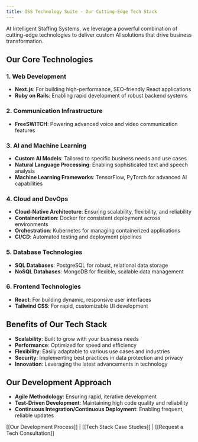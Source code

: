 ```yaml
---
title: ISS Technology Suite - Our Cutting-Edge Tech Stack
---
```


At Intelligent Staffing Systems, we leverage a powerful combination of cutting-edge technologies to deliver custom AI solutions that drive business transformation.

## Our Core Technologies

### 1. Web Development
- **Next.js**: For building high-performance, SEO-friendly React applications
- **Ruby on Rails**: Enabling rapid development of robust backend systems

### 2. Communication Infrastructure
- **FreeSWITCH**: Powering advanced voice and video communication features

### 3. AI and Machine Learning
- **Custom AI Models**: Tailored to specific business needs and use cases
- **Natural Language Processing**: Enabling sophisticated text and speech analysis
- **Machine Learning Frameworks**: TensorFlow, PyTorch for advanced AI capabilities

### 4. Cloud and DevOps
- **Cloud-Native Architecture**: Ensuring scalability, flexibility, and reliability
- **Containerization**: Docker for consistent deployment across environments
- **Orchestration**: Kubernetes for managing containerized applications
- **CI/CD**: Automated testing and deployment pipelines

### 5. Database Technologies
- **SQL Databases**: PostgreSQL for robust, relational data storage
- **NoSQL Databases**: MongoDB for flexible, scalable data management

### 6. Frontend Technologies
- **React**: For building dynamic, responsive user interfaces
- **Tailwind CSS**: For rapid, customizable UI development

## Benefits of Our Tech Stack
- **Scalability**: Built to grow with your business needs
- **Performance**: Optimized for speed and efficiency
- **Flexibility**: Easily adaptable to various use cases and industries
- **Security**: Implementing best practices in data protection and privacy
- **Innovation**: Leveraging the latest advancements in technology

## Our Development Approach
- **Agile Methodology**: Ensuring rapid, iterative development
- **Test-Driven Development**: Maintaining high code quality and reliability
- **Continuous Integration/Continuous Deployment**: Enabling frequent, reliable updates

[[Our Development Process]] | [[Tech Stack Case Studies]] | [[Request a Tech Consultation]]